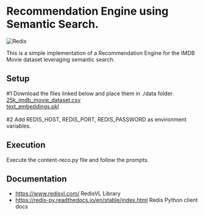 # Recommendation Engine using Semantic Search.

![Redis](https://redis.io/wp-content/uploads/2024/04/Logotype.svg?auto=webp&quality=85,75&width=120)

This is a simple implementation of a Recommendation Engine for the IMDB Movie dataset leveraging semantic search.<br>

## Setup
#1
Download the files linked below and place them in ./data folder.<br>
<a href='https://redis-ai-resources.s3.us-east-2.amazonaws.com/recommenders/datasets/content-filtering/25k_imdb_movie_dataset.csv'>25k_imdb_movie_dataset.csv</a><br>
<a href='https://redis-ai-resources.s3.us-east-2.amazonaws.com/recommenders/datasets/content-filtering/text_embeddings.pkl'>text_embeddings.pkl</a>
<br><br>
#2
Add REDIS_HOST, REDIS_PORT, REDIS_PASSWORD as environment variables.<br>

## Execution
Execute the content-reco.py file and follow the prompts.

## Documentation

- https://www.redisvl.com/ RedisVL Library
- https://redis-py.readthedocs.io/en/stable/index.html Redis Python client docs